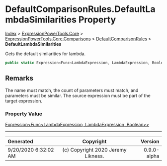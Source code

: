 ﻿# DefaultComparisonRules.DefaultLambdaSimilarities Property

[Index](../index.md) > [ExpressionPowerTools.Core](ExpressionPowerTools.Core.a.md) > [ExpressionPowerTools.Core.Comparisons](ExpressionPowerTools.Core.Comparisons.n.md) > [DefaultComparisonRules](ExpressionPowerTools.Core.Comparisons.DefaultComparisonRules.cs.md) > **DefaultLambdaSimilarities**

Gets the default similarities for lambda.

```csharp
public static Expression<Func<LambdaExpression, LambdaExpression, Boolean>> DefaultLambdaSimilarities { get; }
```

## Remarks

The name must match, the count of parameters must match, and parameters must be similar.
            The source expression must be part of the target expression.

### Property Value

 [Expression&lt;Func&lt;LambdaExpression, LambdaExpression, Boolean>>](https://docs.microsoft.com/dotnet/api/system.linq.expressions.expression-1) 


---

| Generated | Copyright | Version |
| :-- | :-: | --: |
| 9/20/2020 6:32:02 AM | (c) Copyright 2020 Jeremy Likness. | 0.9.0-alpha |

